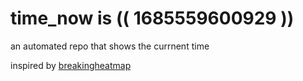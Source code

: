 # time_now is (( 1685559600929 ))

an automated repo that shows the currnent time

inspired by [breakingheatmap](https://github.com/breakingheatmap/breakingheatmap)